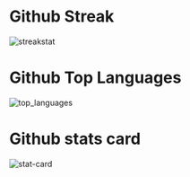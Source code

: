 
# Github Streak

<div class="github">
  <img id="github-streak-stats"
    src="https://github-readme-streak-stats.herokuapp.com/?user=AkashSaha747&theme=radical"
    alt="streakstat" />
</div>

# Github Top Languages

<div class="github" id="tops">
  <img id="github-top-langs"
    src="https://github-readme-stats.vercel.app/api/top-langs/?username=AkashSaha747&&theme=radical"
    alt="top_languages" />
</div>

# Github stats card

<div class="github">
  <img id="github-stats-card"
    src="https://github-readme-stats.vercel.app/api?username=AkashSaha747&show_icons=true&theme=radical" alt="stat-card" />
</div>
